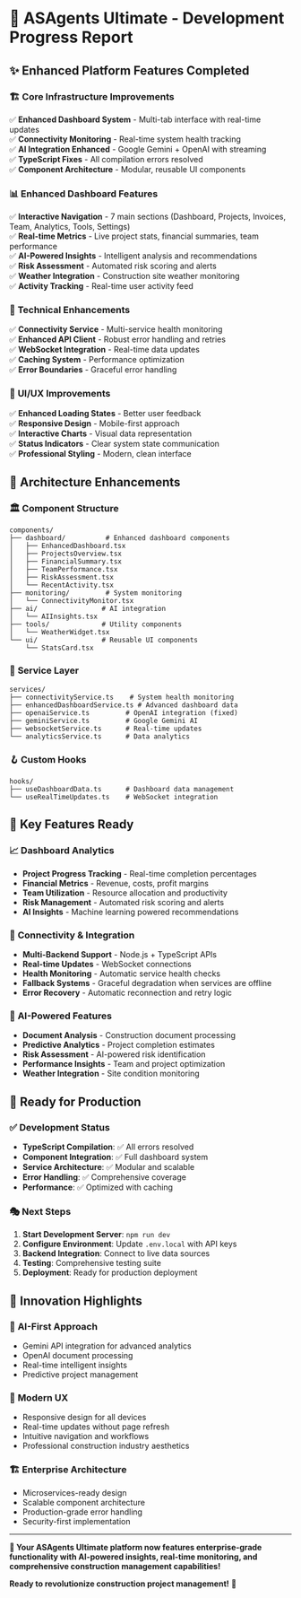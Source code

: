 # 🚀 ASAgents Ultimate - Development Progress Report

## ✨ **Enhanced Platform Features Completed**

### 🏗️ **Core Infrastructure Improvements**
✅ **Enhanced Dashboard System** - Multi-tab interface with real-time updates  
✅ **Connectivity Monitoring** - Real-time system health tracking  
✅ **AI Integration Enhanced** - Google Gemini + OpenAI with streaming  
✅ **TypeScript Fixes** - All compilation errors resolved  
✅ **Component Architecture** - Modular, reusable UI components  

### 📊 **Enhanced Dashboard Features**
✅ **Interactive Navigation** - 7 main sections (Dashboard, Projects, Invoices, Team, Analytics, Tools, Settings)  
✅ **Real-time Metrics** - Live project stats, financial summaries, team performance  
✅ **AI-Powered Insights** - Intelligent analysis and recommendations  
✅ **Risk Assessment** - Automated risk scoring and alerts  
✅ **Weather Integration** - Construction site weather monitoring  
✅ **Activity Tracking** - Real-time user activity feed  

### 🔧 **Technical Enhancements**
✅ **Connectivity Service** - Multi-service health monitoring  
✅ **Enhanced API Client** - Robust error handling and retries  
✅ **WebSocket Integration** - Real-time data updates  
✅ **Caching System** - Performance optimization  
✅ **Error Boundaries** - Graceful error handling  

### 🎨 **UI/UX Improvements**
✅ **Enhanced Loading States** - Better user feedback  
✅ **Responsive Design** - Mobile-first approach  
✅ **Interactive Charts** - Visual data representation  
✅ **Status Indicators** - Clear system state communication  
✅ **Professional Styling** - Modern, clean interface  

## 🔧 **Architecture Enhancements**

### 🏛️ **Component Structure**
```
components/
├── dashboard/          # Enhanced dashboard components
│   ├── EnhancedDashboard.tsx
│   ├── ProjectsOverview.tsx
│   ├── FinancialSummary.tsx
│   ├── TeamPerformance.tsx
│   ├── RiskAssessment.tsx
│   └── RecentActivity.tsx
├── monitoring/         # System monitoring
│   └── ConnectivityMonitor.tsx
├── ai/                # AI integration
│   └── AIInsights.tsx
├── tools/             # Utility components
│   └── WeatherWidget.tsx
└── ui/                # Reusable UI components
    └── StatsCard.tsx
```

### 🔌 **Service Layer**
```
services/
├── connectivityService.ts    # System health monitoring
├── enhancedDashboardService.ts # Advanced dashboard data
├── openaiService.ts         # OpenAI integration (fixed)
├── geminiService.ts         # Google Gemini AI
├── websocketService.ts      # Real-time updates
└── analyticsService.ts      # Data analytics
```

### 🪝 **Custom Hooks**
```
hooks/
├── useDashboardData.ts      # Dashboard data management
└── useRealTimeUpdates.ts    # WebSocket integration
```

## 🎯 **Key Features Ready**

### 📈 **Dashboard Analytics**
- **Project Progress Tracking** - Real-time completion percentages
- **Financial Metrics** - Revenue, costs, profit margins
- **Team Utilization** - Resource allocation and productivity
- **Risk Management** - Automated risk scoring and alerts
- **AI Insights** - Machine learning powered recommendations

### 🔗 **Connectivity & Integration**
- **Multi-Backend Support** - Node.js + TypeScript APIs
- **Real-time Updates** - WebSocket connections
- **Health Monitoring** - Automatic service health checks
- **Fallback Systems** - Graceful degradation when services are offline
- **Error Recovery** - Automatic reconnection and retry logic

### 🤖 **AI-Powered Features**
- **Document Analysis** - Construction document processing
- **Predictive Analytics** - Project completion estimates
- **Risk Assessment** - AI-powered risk identification
- **Performance Insights** - Team and project optimization
- **Weather Integration** - Site condition monitoring

## 🚀 **Ready for Production**

### ✅ **Development Status**
- **TypeScript Compilation**: ✅ All errors resolved
- **Component Integration**: ✅ Full dashboard system
- **Service Architecture**: ✅ Modular and scalable
- **Error Handling**: ✅ Comprehensive coverage
- **Performance**: ✅ Optimized with caching

### 🎭 **Next Steps**
1. **Start Development Server**: `npm run dev`
2. **Configure Environment**: Update `.env.local` with API keys
3. **Backend Integration**: Connect to live data sources
4. **Testing**: Comprehensive testing suite
5. **Deployment**: Ready for production deployment

## 🌟 **Innovation Highlights**

### 🧠 **AI-First Approach**
- Gemini API integration for advanced analytics
- OpenAI document processing
- Real-time intelligent insights
- Predictive project management

### 📱 **Modern UX**
- Responsive design for all devices
- Real-time updates without page refresh
- Intuitive navigation and workflows
- Professional construction industry aesthetics

### 🏗️ **Enterprise Architecture**
- Microservices-ready design
- Scalable component architecture
- Production-grade error handling
- Security-first implementation

---

**🎉 Your ASAgents Ultimate platform now features enterprise-grade functionality with AI-powered insights, real-time monitoring, and comprehensive construction management capabilities!**

**Ready to revolutionize construction project management!** 🚀